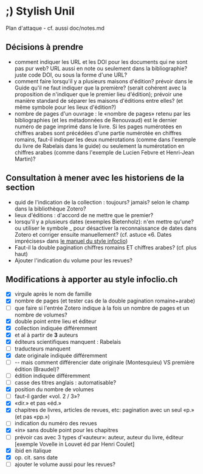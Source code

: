 # ;) Stylish Unil

Plan d'attaque - cf. aussi doc/notes.md

## Décisions à prendre

-   comment indiquer les URL et les DOI pour les documents qui ne sont pas pur web?
    URL aussi en note ou seulement dans la bibliographie? juste code DOI, ou sous la forme d'une URL?
-   comment faire lorsqu'il y a plusieurs maisons d'édition?
    prévoir dans le Guide qu'il ne faut indiquer que la première? (serait cohérent avec la proposition de n'indiquer que le premier lieu d'édition); prévoir une manière standard de séparer les maisons d'éditions entre elles? (et même symbole pour les lieux d'édition?)
-   nombre de pages d'un ouvrage : le «nombre de pages» retenu par les bibliographies (et les métadonnées de Renouvaud) est le dernier numéro de page imprimé dans le livre. Si les pages numérotées en chiffres arabes sont précédées d'une partie numérotée en chiffres romains, faut-il indiquer les deux numérotations (comme dans l'exemple du livre de Rabelais dans le guide) ou seulement la numérotation en chiffres arabes (comme dans l'exemple de Lucien Febvre et Henri-Jean Martin)?

## Consultation à mener avec les historiens de la section

-   quid de l'indication de la collection : toujours? jamais? selon le champ dans la bibliothèque Zotero?
-   lieux d'éditions : d'accord de ne mettre que le premier?
-   lorsqu'il y a plusieurs dates (exemples Bietenholz): n'en mettre qu'une? ou utiliser le symbole \_ pour désactiver la reconnaissance de dates dans Zotero et corriger ensuite manuellement? (cf. astuce «6. Dates imprécises» dans [le manuel du style infoclio](https://www.infoclio.ch/fr/node/139551))
-   Faut-il la double pagination chiffres romains ET chiffres arabes? (cf. plus haut)
-   Ajouter l'indication du volume pour les revues?

## Modifications à apporter au style infoclio.ch

-   [x] virgule après le nom de famille
-   [x] nombre de pages (et tester cas de la double pagination romaine+arabe)
-   [ ] que faire si l'entrée Zotero indique à la fois un nombre de pages et un nombre de volumes?
-   [x] double point entre lieu et éditeur
-   [x] collection indiquée différemment
-   [x] et al à partir de **3** auteurs
-   [x] éditeurs scientifiques manquent : Rabelais
-   [ ] traducteurs manquent
-   [x] date originale indiquée différemment
-   [ ] -- mais comment différencier date originale (Montesquieu) VS première édition (Braudel)?
-   [ ] édition indiquée différemment
-   [ ] casse des titres anglais : automatisable?
-   [x] position du nombre de volumes
-   [ ] faut-il garder «vol. 2 / 3»?
-   [x] «dir.» et pas «éd.»
-   [x] chapitres de livres, articles de revues, etc: pagination avec un seul «p.» (et pas «pp.»)
-   [ ] indication du numéro des revues
-   [x] «in» sans double point pour les chapitres
-   [ ] prévoir cas avec 3 types d'«auteur»: auteur, auteur du livre, éditeur [exemple Vovelle in Louvet éd par Henri Coulet]
-   [x] ibid en italique
-   [x] op. cit. sans date
-   [ ] ajouter le volume aussi pour les revues?
